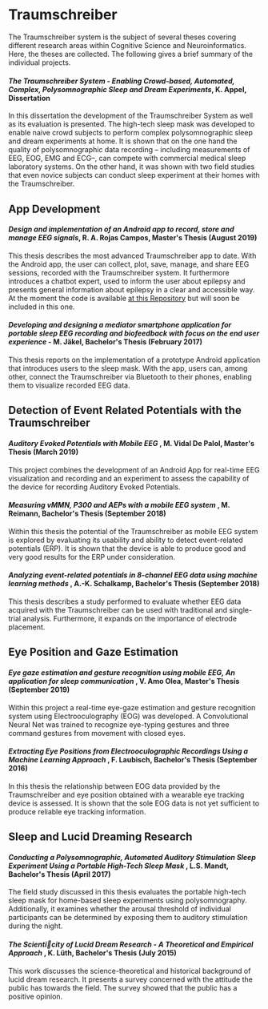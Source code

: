 # Traumschreiber
The Traumschreiber system is the subject of several theses covering different research areas within Cognitive Science and Neuroinformatics. Here, the theses are collected. The following gives a brief summary of the individual projects.

#### _The Traumschreiber System - Enabling Crowd-based, Automated, Complex, Polysomnographic Sleep and Dream Experiments_, K. Appel, Dissertation

In this dissertation the development of the Traumschreiber System as well as its evaluation is presented. The high-tech sleep mask was developed to enable naive crowd
subjects to perform complex polysomnographic sleep and dream experiments at home. It is shown that on the one hand the quality of polysomnographic data recording – including measurements of EEG, EOG, EMG and ECG–, can compete with commercial medical sleep laboratory systems. On the other hand, it was shown with two field studies that even novice subjects can conduct sleep experiment at their homes with the Traumschreiber. 


## App Development

#### _Design and implementation of an Android app to  record, store and manage EEG signals_, R. A. Rojas Campos, Master's Thesis (August 2019)

This thesis describes the most advanced Traumschreiber app to date. With the Android app, the user can collect, plot, save, manage, and share EEG sessions, recorded with the Traumschreiber system. It furthermore introduces a chatbot expert, used to inform the user about epilepsy and presents general information about epilepsy in a clear and accessible way. At the moment the code is available [at this Repository](https://github.com/adrocampos/EEG-Droid) but will soon be included in this one.


#### _Developing and designing a mediator smartphone application for portable sleep EEG recording and biofeedback with focus on the end user experience_ - M. Jäkel, Bachelor's Thesis (February 2017)

This thesis reports on the implementation of a prototype Android application that introduces users to the sleep mask. With the app, users can, among other, connect the Traumschreiber via Bluetooth to their phones, enabling them to visualize recorded EEG data.


## Detection of Event Related Potentials with the Traumschreiber

#### _Auditory Evoked Potentials with Mobile EEG_ , M. Vidal De Palol, Master's Thesis (March 2019)

This project combines the development of an Android App for real-time EEG visualization and recording and an experiment to assess the capability of the device for recording Auditory Evoked Potentials.

#### _Measuring vMMN, P300 and AEPs with a mobile EEG system_ , M. Reimann, Bachelor's Thesis (September 2018)

Within this thesis the potential of the Traumschreiber as mobile EEG system is explored by evaluating its usability and ability to detect event-related potentials (ERP). It is shown that the device is able to produce good and very good results for the ERP under consideration.


#### _Analyzing event-related potentials in 8-channel EEG data using machine learning methods_ , A.-K. Schalkamp, Bachelor's Thesis (September 2018)

This thesis describes a study performed to evaluate whether EEG data acquired with the Traumschreiber can be used with traditional and single-trial analysis. Furthermore, it expands on the importance of electrode placement.

## Eye Position and Gaze Estimation

#### _Eye gaze estimation and gesture recognition using mobile EEG, An application for sleep communication_ , V. Amo Olea, Master's Thesis (September 2019)

Within this project a real-time eye-gaze estimation and gesture recognition
system using Electrooculography (EOG) was developed. A Convolutional Neural Net was trained to recognize eye-typing gestures and three command gestures from movement with closed eyes.

#### _Extracting Eye Positions from Electrooculographic Recordings Using a Machine Learning Approach_ , F. Laubisch, Bachelor's Thesis (September 2016)

In this thesis the relationship between EOG data provided by the Traumschreiber and eye position obtained with a wearable eye tracking device is assessed. It is shown that the sole EOG data is not yet sufficient to produce reliable eye tracking information.

## Sleep and Lucid Dreaming Research

#### _Conducting a Polysomnographic, Automated Auditory Stimulation Sleep Experiment Using a Portable High-Tech Sleep Mask_ , L.S. Mandt, Bachelor's Thesis (April 2017)
The field study discussed in this thesis evaluates the portable high-tech sleep mask for home-based sleep experiments using polysomnography. Additionally, it examines whether the arousal threshold of individual participants can be determined by exposing them to auditory stimulation during the night.


#### _The Scienticity of Lucid Dream Research - A Theoretical and Empirical Approach_ , K. Lüth, Bachelor's Thesis (July 2015)

This work discusses the science-theoretical and historical background of lucid dream research. It presents a survey concerned with the attitude the public has towards the field. The survey showed that the public has a positive opinion.   

